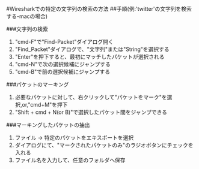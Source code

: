 #Wiresharkでの特定の文字列の検索の方法
##手順(例:'twitter'の文字列を検索する-macの場合)

###文字列の検索
1. "cmd-F"で"Find-Packet"ダイアログ開く
1. "Find_Packet"ダイアログで、"文字列"または"String"を選択する
1. "Enter"を押下すると、最初にマッチしたパケットが選択される
1. "cmd-N"で次の選択候補にジャンプする
1. "cmd-B"で前の選択候補にジャンプする

###パケットのマーキング
1. 必要なパケットに対して、右クリックして"パケットをマーク"を選択,or,"cmd+M"を押下
1. "Shift + cmd + N(or B)"で選択したパケット間をジャンプできる

###マーキングしたパケットの抽出
1. ファイル -> 特定のパケットをエキスポートを選択
1. ダイアログにて、"マークされたパケットのみ"のラジオボタンにチェックを入れる
1. ファイル名を入力して、任意のフォルダへ保存


